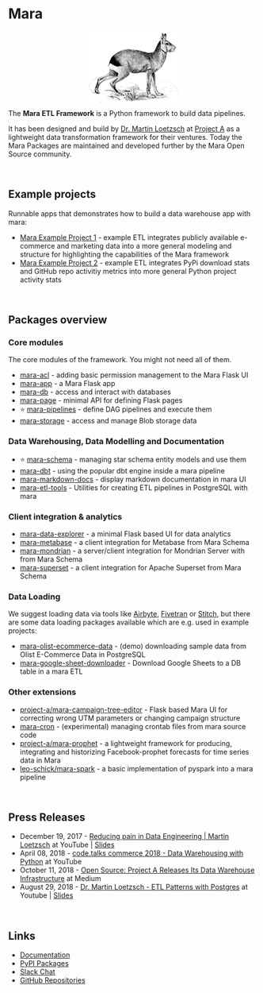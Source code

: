 Mara
====

<img src="https://github.com/mara/.github/raw/main/assets/mara-animal.jpg"  style="width:40%; margin-left: auto; margin-right:auto; display:block;">

The **Mara ETL Framework** is a Python framework to build data pipelines.


It has been designed and build by [Dr. Martin Loetzsch](https://github.com/martin-loetzsch) at [Project A](https://github.com/project-a) as a lightweight data transformation framework for their ventures. Today the Mara Packages are maintained and developed further by the Mara Open Source community.

&nbsp;

Example projects
----------------

Runnable apps that demonstrates how to build a data warehouse app with mara:

* [Mara Example Project 1](https://github.com/mara/mara-example-project-1) - example ETL integrates publicly available e-commerce and marketing data into a more general modeling and structure for highlighting the capabilities of the Mara framework
* [Mara Example Project 2](https://github.com/mara/mara-example-project-2) - example ETL integrates PyPi download stats and GitHub repo activitiy metrics into more general Python project activity stats

&nbsp;

Packages overview
-----------------

### Core modules

The core modules of the framework. You might not need all of them.

* [mara-acl](https://github.com/mara/mara-acl) - adding basic permission management to the Mara Flask UI
* [mara-app](https://github.com/mara/mara-app) - a Mara Flask app
* [mara-db](https://github.com/mara/mara-db) - access and interact with databases
* [mara-page](https://github.com/mara/mara-page) - minimal API for defining Flask pages
* :star: [mara-pipelines](https://github.com/mara/mara-pipelines) - define DAG pipelines and execute them
* [mara-storage](https://github.com/mara/mara-storage) - access and manage Blob storage data

### Data Warehousing, Data Modelling and Documentation

* :star: [mara-schema](https://github.com/mara/mara-schema) - managing star schema entity models and use them
* [mara-dbt](https://github.com/mara/mara-dbt) - using the popular dbt engine inside a mara pipeline
* [mara-markdown-docs](https://github.com/mara/mara-markdown-docs) - display markdown documentation in mara UI
* [mara-etl-tools](https://github.com/mara/mara-etl-tools) - Utilities for creating ETL pipelines in PostgreSQL with mara

### Client integration & analytics

* [mara-data-explorer](https://github.com/mara/mara-data-explorer) - a minimal Flask based UI for data analytics
* [mara-metabase](https://github.com/mara/mara-metabase) - a client integration for Metabase from Mara Schema
* [mara-mondrian](https://github.com/mara/mara-mondrian) - a server/client integration for Mondrian Server with from Mara Schema
* [mara-superset](https://mara-superset.readthedocs.io/en/latest/) - a client integration for Apache Superset from Mara Schema

### Data Loading

We suggest loading data via tools like [Airbyte](https://airbyte.com/), [Fivetran](https://www.fivetran.com/) or [Stitch](https://www.stitchdata.com/), but there are some data loading packages available which are e.g. used in example projects:

* [mara-olist-ecommerce-data](https://github.com/mara/mara-olist-ecommerce-data) - (demo) downloading sample data from Olist E-Commerce Data in PostgreSQL
* [mara-google-sheet-downloader](https://github.com/mara/mara-google-sheet-downloader) - Download Google Sheets to a DB table in a mara ETL

### Other extensions

* [project-a/mara-campaign-tree-editor](https://github.com/project-a/mara-campaign-tree-editor) - Flask based Mara UI for correcting wrong UTM parameters or changing campaign structure
* [mara-cron](https://github.com/mara/mara-cron) - (experimental) managing crontab files from mara source code
* [project-a/mara-prophet](https://github.com/project-a/mara-prophet) - a lightweight framework for producing, integrating and historizing Facebook-prophet forecasts for time series data in Mara
* [leo-schick/mara-spark](https://github.com/leo-schick/mara-spark) - a basic implementation of pyspark into a mara pipeline

&nbsp;

Press Releases
--------------

* December 19, 2017 - [Reducing pain in Data Engineering | Martin Loetzsch](https://www.youtube.com/watch?v=WDBF3OMqltk) at YouTube | [Slides](https://www.slideshare.net/martinloetzsch/reducing-pain-in-data-engineering-data-natives-2017)
* April 08, 2018 - [code.talks commerce 2018 - Data Warehousing with Python](https://www.youtube.com/watch?v=GdtFuOah-5c) at YouTube
* October 11, 2018 - [Open Source: Project A Releases Its Data Warehouse Infrastructure](https://medium.com/@Project_A_Ventures/project-a-the-operational-vc-open-source-project-a-releases-its-data-warehouse-infrastructure-ba0993fb7b2) at Medium
* August 29, 2018 - [Dr. Martin Loetzsch - ETL Patterns with Postgres](https://www.youtube.com/watch?v=whwNi21jAm4) at Youtube | [Slides](https://www.slideshare.net/martinloetzsch/etl-patterns-with-postgres)

&nbsp;

Links
-----

* [Documentation](https://mara.readthedocs.io/)
* [PyPI Packages](https://pypi.org/user/mara-pypi-upload-account/)
* [Slack Chat](https://communityinviter.com/apps/mara-users/public-invite)
* [GitHub Repositories](https://github.com/orgs/mara/repositories)

